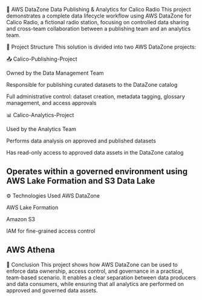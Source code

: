 📡 AWS DataZone Data Publishing & Analytics for Calico Radio
This project demonstrates a complete data lifecycle workflow using AWS DataZone for Calico Radio, a fictional radio station, focusing on controlled data sharing and cross-team collaboration between a publishing team and an analytics team.

📁 Project Structure
This solution is divided into two AWS DataZone projects:

📤 Calico-Publishing-Project

Owned by the Data Management Team

Responsible for publishing curated datasets to the DataZone catalog

Full administrative control: dataset creation, metadata tagging, glossary management, and access approvals

📊 Calico-Analytics-Project

Used by the Analytics Team

Performs data analysis on approved and published datasets

Has read-only access to approved data assets in the DataZone catalog

Operates within a governed environment using AWS Lake Formation and S3 Data Lake
---------------------------------------------------------------------------------
⚙️ Technologies Used
AWS DataZone

AWS Lake Formation

Amazon S3

IAM for fine-grained access control

AWS Athena
---------------------------------------------------------------------------------
📝 Conclusion
This project shows how AWS DataZone can be used to enforce data ownership, access control, and governance in a practical, team-based scenario. It enables a clear separation between data producers and data consumers, while ensuring that all analytics are performed on approved and governed data assets.
